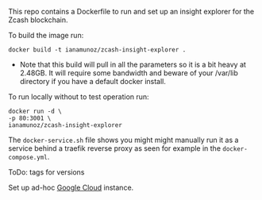 This repo contains a Dockerfile to run and set up an insight explorer for the Zcash blockchain.

To build the image run:

`docker build -t ianamunoz/zcash-insight-explorer .`

* Note that this build will pull in all the parameters so it is a bit heavy at 2.48GB. It will require some bandwidth and beware of your /var/lib directory if you have a default docker install.

To run locally without to test operation run:

```
docker run -d \
-p 80:3001 \
ianamunoz/zcash-insight-explorer
```

The `docker-service.sh` file shows you might might manually run it as a service behind a traefik reverse proxy as seen for example in the `docker-compose.yml`.

ToDo: tags for versions

Set up ad-hoc [Google Cloud](.docs/ad_hoc_gcp.md) instance.

